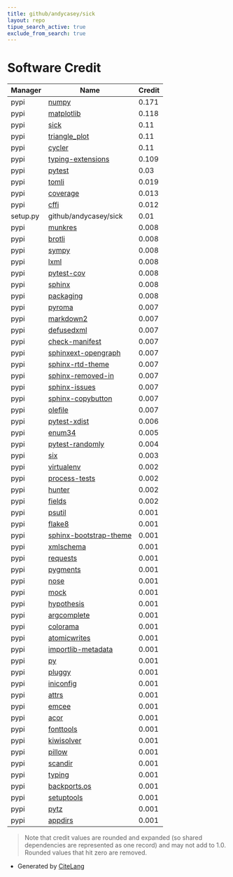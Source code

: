 ```yaml
---
title: github/andycasey/sick
layout: repo
tipue_search_active: true
exclude_from_search: true
---
```

# Software Credit

|Manager|Name|Credit|
|-------|----|------|
|pypi|[numpy](https://www.numpy.org)|0.171|
|pypi|[matplotlib](https://matplotlib.org)|0.118|
|pypi|[sick](http://www.github.com/andycasey/sick/)|0.11|
|pypi|[triangle_plot](https://github.com/dfm/triangle.py)|0.11|
|pypi|[cycler](https://github.com/matplotlib/cycler)|0.11|
|pypi|[typing-extensions](https://typing.readthedocs.io/)|0.109|
|pypi|[pytest](https://docs.pytest.org/en/latest/)|0.03|
|pypi|[tomli](https://pypi.org/project/tomli)|0.019|
|pypi|[coverage](https://github.com/nedbat/coveragepy)|0.013|
|pypi|[cffi](https://pypi.org/project/cffi)|0.012|
|setup.py|github/andycasey/sick|0.01|
|pypi|[munkres](https://software.clapper.org/munkres/)|0.008|
|pypi|[brotli](https://github.com/google/brotli)|0.008|
|pypi|[sympy](https://sympy.org)|0.008|
|pypi|[lxml](https://lxml.de/)|0.008|
|pypi|[pytest-cov](https://github.com/pytest-dev/pytest-cov)|0.008|
|pypi|[sphinx](https://pypi.org/project/sphinx)|0.008|
|pypi|[packaging](https://pypi.org/project/packaging)|0.008|
|pypi|[pyroma](https://pypi.org/project/pyroma)|0.007|
|pypi|[markdown2](https://pypi.org/project/markdown2)|0.007|
|pypi|[defusedxml](https://pypi.org/project/defusedxml)|0.007|
|pypi|[check-manifest](https://pypi.org/project/check-manifest)|0.007|
|pypi|[sphinxext-opengraph](https://pypi.org/project/sphinxext-opengraph)|0.007|
|pypi|[sphinx-rtd-theme](https://pypi.org/project/sphinx-rtd-theme)|0.007|
|pypi|[sphinx-removed-in](https://pypi.org/project/sphinx-removed-in)|0.007|
|pypi|[sphinx-issues](https://pypi.org/project/sphinx-issues)|0.007|
|pypi|[sphinx-copybutton](https://pypi.org/project/sphinx-copybutton)|0.007|
|pypi|[olefile](https://pypi.org/project/olefile)|0.007|
|pypi|[pytest-xdist](https://pypi.org/project/pytest-xdist)|0.006|
|pypi|[enum34](https://pypi.org/project/enum34)|0.005|
|pypi|[pytest-randomly](https://pypi.org/project/pytest-randomly)|0.004|
|pypi|[six](https://pypi.org/project/six)|0.003|
|pypi|[virtualenv](https://pypi.org/project/virtualenv)|0.002|
|pypi|[process-tests](https://pypi.org/project/process-tests)|0.002|
|pypi|[hunter](https://pypi.org/project/hunter)|0.002|
|pypi|[fields](https://pypi.org/project/fields)|0.002|
|pypi|[psutil](https://pypi.org/project/psutil)|0.001|
|pypi|[flake8](https://pypi.org/project/flake8)|0.001|
|pypi|[sphinx-bootstrap-theme](https://pypi.org/project/sphinx-bootstrap-theme)|0.001|
|pypi|[xmlschema](https://pypi.org/project/xmlschema)|0.001|
|pypi|[requests](https://pypi.org/project/requests)|0.001|
|pypi|[pygments](https://pypi.org/project/pygments)|0.001|
|pypi|[nose](https://pypi.org/project/nose)|0.001|
|pypi|[mock](https://pypi.org/project/mock)|0.001|
|pypi|[hypothesis](https://pypi.org/project/hypothesis)|0.001|
|pypi|[argcomplete](https://pypi.org/project/argcomplete)|0.001|
|pypi|[colorama](https://pypi.org/project/colorama)|0.001|
|pypi|[atomicwrites](https://pypi.org/project/atomicwrites)|0.001|
|pypi|[importlib-metadata](https://pypi.org/project/importlib-metadata)|0.001|
|pypi|[py](https://pypi.org/project/py)|0.001|
|pypi|[pluggy](https://pypi.org/project/pluggy)|0.001|
|pypi|[iniconfig](https://pypi.org/project/iniconfig)|0.001|
|pypi|[attrs](https://pypi.org/project/attrs)|0.001|
|pypi|[emcee](https://emcee.readthedocs.io)|0.001|
|pypi|[acor](http://github.com/dfm/acor)|0.001|
|pypi|[fonttools](http://github.com/fonttools/fonttools)|0.001|
|pypi|[kiwisolver](https://github.com/nucleic/kiwi)|0.001|
|pypi|[pillow](https://python-pillow.org)|0.001|
|pypi|[scandir](https://pypi.org/project/scandir)|0.001|
|pypi|[typing](https://pypi.org/project/typing)|0.001|
|pypi|[backports.os](https://pypi.org/project/backports.os)|0.001|
|pypi|[setuptools](https://pypi.org/project/setuptools)|0.001|
|pypi|[pytz](https://pypi.org/project/pytz)|0.001|
|pypi|[appdirs](https://pypi.org/project/appdirs)|0.001|


> Note that credit values are rounded and expanded (so shared dependencies are represented as one record) and may not add to 1.0. Rounded values that hit zero are removed.


- Generated by [CiteLang](https://github.com/vsoch/citelang)

